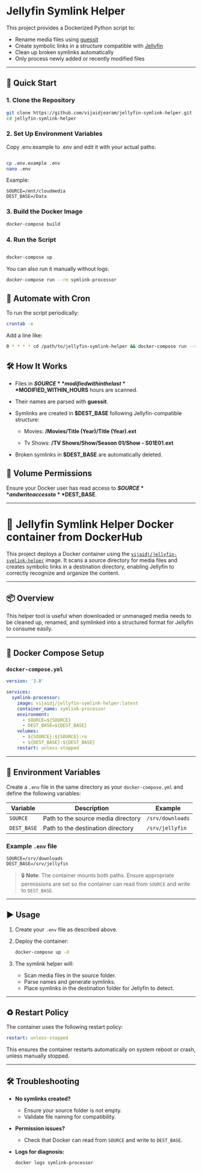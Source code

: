 # Jellyfin Symlink Helper

This project provides a Dockerized Python script to:
- Rename media files using [guessit](https://github.com/guessit-io/guessit)
- Create symbolic links in a structure compatible with [Jellyfin](https://jellyfin.org/)
- Clean up broken symlinks automatically
- Only process newly added or recently modified files

---

## 🚀 Quick Start

### 1. Clone the Repository

```bash
git clone https://github.com/vijaidjearam/jellyfin-symlink-helper.git
cd jellyfin-symlink-helper
```

### 2. Set Up Environment Variables
Copy .env.example to .env and edit it with your actual paths:

```bash

cp .env.example .env
nano .env
```

Example:

```
SOURCE=/mnt/cloudmedia
DEST_BASE=/Data
```

### 3. Build the Docker Image

```bash
docker-compose build
```

### 4. Run the Script
```bash

docker-compose up
```

You can also run it manually without logs:

```bash
docker-compose run --rm symlink-processor
```

## 🔁 Automate with Cron
To run the script periodically:

```bash
crontab -e
```

Add a line like:

```bash
0 * * * * cd /path/to/jellyfin-symlink-helper && docker-compose run --rm symlink-processor >> /var/log/symlink_processor.log 2>&1
```


## 🛠 How It Works
- Files in **$SOURCE** modified within the last **$MODIFIED_WITHIN_HOURS** hours are scanned.

- Their names are parsed with **guessit**.

- Symlinks are created in **$DEST_BASE** following Jellyfin-compatible structure:

    - Movies: **/Movies/Title (Year)/Title (Year).ext**

    - Tv Shows: **/TV Shows/Show/Season 01/Show - S01E01.ext**

- Broken symlinks in **$DEST_BASE** are automatically deleted.

## 📂 Volume Permissions

Ensure your Docker user has read access to **$SOURCE** and write access to **$DEST_BASE**.

---

# 🧩 Jellyfin Symlink Helper Docker container from DockerHub

This project deploys a Docker container using the [`vijaidj/jellyfin-symlink-helper`](https://hub.docker.com/r/vijaidj/jellyfin-symlink-helper) image. It scans a source directory for media files and creates symbolic links in a destination directory, enabling Jellyfin to correctly recognize and organize the content.

---

## 📦 Overview

This helper tool is useful when downloaded or unmanaged media needs to be cleaned up, renamed, and symlinked into a structured format for Jellyfin to consume easily.

---

## 🐳 Docker Compose Setup

### `docker-compose.yml`

```yaml
version: '3.8'

services:
  symlink-processor:
    image: vijaidj/jellyfin-symlink-helper:latest
    container_name: symlink-processor
    environment:
      - SOURCE=${SOURCE}
      - DEST_BASE=${DEST_BASE}
    volumes:
      - ${SOURCE}:${SOURCE}:ro
      - ${DEST_BASE}:${DEST_BASE}
    restart: unless-stopped
```

---

## 🌱 Environment Variables

Create a `.env` file in the same directory as your `docker-compose.yml` and define the following variables:

| Variable    | Description                             | Example              |
|-------------|-----------------------------------------|----------------------|
| `SOURCE`    | Path to the source media directory      | `/srv/downloads`     |
| `DEST_BASE` | Path to the destination directory       | `/srv/jellyfin`      |

### Example `.env` file

```env
SOURCE=/srv/downloads
DEST_BASE=/srv/jellyfin
```

> 🔒 **Note**: The container mounts both paths. Ensure appropriate permissions are set so the container can read from `SOURCE` and write to `DEST_BASE`.

---

## ▶️ Usage

1. Create your `.env` file as described above.
2. Deploy the container:

   ```bash
   docker-compose up -d
   ```

3. The symlink helper will:
   - Scan media files in the source folder.
   - Parse names and generate symlinks.
   - Place symlinks in the destination folder for Jellyfin to detect.

---

## ♻️ Restart Policy

The container uses the following restart policy:

```yaml
restart: unless-stopped
```

This ensures the container restarts automatically on system reboot or crash, unless manually stopped.

---

## 🛠️ Troubleshooting

- **No symlinks created?**
  - Ensure your source folder is not empty.
  - Validate file naming for compatibility.
- **Permission issues?**
  - Check that Docker can read from `SOURCE` and write to `DEST_BASE`.
- **Logs for diagnosis:**

  ```bash
  docker logs symlink-processor
  ```


